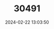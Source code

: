 ---
title: "30491"
category: "Olearia traversiorum"
draft: false
date: 2024-02-22 13:03:50
languages:
  English: ["Chatham Island akeake", "Chatham Island tree daisy"]
  Maori: ["Akeake", "Hakapiri"]
---